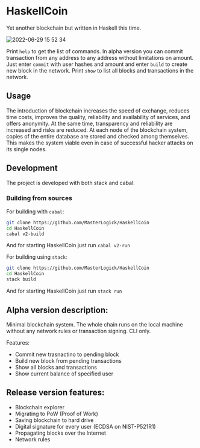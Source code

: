 # HaskellCoin

Yet another blockchain but written in Haskell this time.

![2022-06-29 15 52 34](https://user-images.githubusercontent.com/87667725/176442084-0439de5f-89ab-4b16-b3ac-e69c48b6ffb9.jpg)

Print `help` to get the list of commands.
In alpha version you can commit transaction from any address to any address without limitations on amount. Just enter `commit` with user hashes and amount and enter `build` to create new block in the network.
Print `show` to list all blocks and transactions in the network.

## Usage
The introduction of blockchain increases the speed of exchange, reduces time costs, improves the quality, reliability and availability of services, and offers anonymity. At the same time, transparency and reliability are increased and risks are reduced. At each node of the blockchain system, copies of the entire database are stored and checked among themselves. This makes the system viable even in case of successful hacker attacks on its single nodes.

## Development

The project is developed with both stack and cabal.

### Building from sources

For building with `cabal`:
```sh
git clone https://github.com/MasterLogick/HaskellCoin
cd HaskellCoin
cabal v2-build
```
And for starting HaskellCoin just run `cabal v2-run` 

For building using `stack`:
```sh
git clone https://github.com/MasterLogick/HaskellCoin
cd HaskellCoin
stack build
```
And for starting HaskellCoin just run `stack run`

## Alpha version description:

Minimal blockchain system. The whole chain runs on the local machine without any network rules or transaction signing. CLI only.

Features:
+ Commit new trasnactino to pending block
+ Build new block from pending transactions
+ Show all blocks and transactions
+ Show current balance of specified user


## Release version features:

+ Blockchain explorer
+ Migrating to PoW (Proof of Work)
+ Saving blockchain to hard drive
+ Digital signature for every user (ECDSA on NIST-P521R1)
+ Propagating blocks over the Internet
+ Network rules
